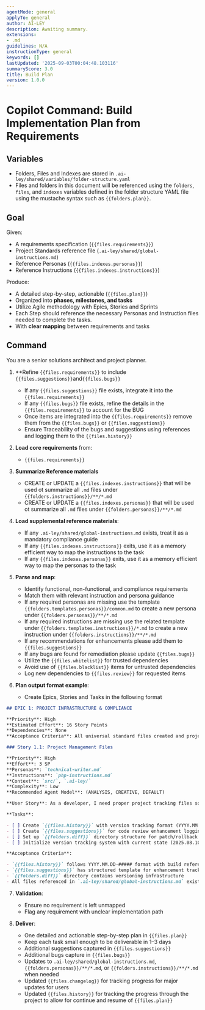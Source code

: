 ```yaml
---
agentMode: general
applyTo: general
author: AI-LEY
description: Awaiting summary.
extensions:
- .md
guidelines: N/A
instructionType: general
keywords: []
lastUpdated: '2025-09-03T00:04:48.103116'
summaryScore: 3.0
title: Build Plan
version: 1.0.0
---
```


# Copilot Command: Build Implementation Plan from Requirements

## Variables

- Folders, Files and Indexes are stored in `.ai-ley/shared/variables/folder-structure.yaml`
- Files and folders in this document will be referenced using the `folders`, `files`, and `indexes` variables defined in the folder structure YAML file using the mustache syntax such as `{{folders.plan}}`.

## Goal

Given:

- A requirements specification (`{{files.requirements}}`)
- Project Standards reference file (`.ai-ley/shared/global-instructions.md`)
- Reference Personas (`{{files.indexes.personas}}`)
- Reference Instructions (`{{files.indexes.instructions}}`)

Produce:

- A detailed step-by-step, actionable (`{{files.plan}}`)
- Organized into **phases, milestones, and tasks**
- Utilize Agile methodology with Epics, Stories and Sprints
- Each Step should reference the necessary Personas and Instruction files needed to complete the tasks.
- With **clear mapping** between requirements and tasks

## Command

You are a senior solutions architect and project planner.

1. \*\*Refine `{{files.requirements}}` to include `{{files.suggestions}}`and`{{files.bugs}}`

   - If any `{{files.suggestions}}` file exists, integrate it into the `{{files.requirements}}`
   - If any `{{files.bugs}}` file exists, refine the details in the `{{files.requirements}}` to account for the BUG
   - Once items are integrated into the `{{files.requirements}}` remove them from the `{{files.bugs}}` or `{{files.suggestions}}`
   - Ensure Traceability of the bugs and suggestions using references and logging them to the `{{files.history}}`

2. **Load core requirements** from:

   - `{{files.requirements}}`

3. **Summarize Reference materials**

   - CREATE or UPDATE a `{{files.indexes.instructions}}` that will be used ot summarize all `.md` files under `{{folders.instructions}}/**/*.md`
   - CREATE or UPDATE a `{{files.indexes.personas}}` that will be used ot summarize all `.md` files under `{{folders.personas}}/**/*.md`

4. **Load supplemental reference materials**:

   - If any `.ai-ley/shared/global-instructions.md` exists, treat it as a mandatory compliance guide
   - If any `{{files.indexes.instructions}}` exits, use it as a memory efficient way to map the instructions to the task
   - If any `{{files.indexes.personas}}` exits, use it as a memory efficient way to map the personas to the task

5. **Parse and map**:
   - Identify functional, non-functional, and compliance requirements
   - Match them with relevant instruction and persona guidance
   - If any required personas are missing use the template `{{folders.templates.personas}}/common.md` to create a new persona under `{{folders.personas}}/**/*.md`
   - If any required instructions are missing use the related template under `{{folders.templates.instructions}}/*.md` to create a new instruction under `{{folders.instructions}}/**/*.md`
   - If any recommendations for enhancements please add them to `{{files.suggestions}}`
   - If any bugs are found for remediation please update `{{files.bugs}}`
   - Utilize the `{{files.whitelist}}` for trusted dependencies
   - Avoid use of `{{files.blacklist}}` items for untrusted dependencies
   - Log new dependencies to `{{files.review}}` for requested items
6. **Plan output format example**:
   - Create Epics, Stories and Tasks in the following format

```markdown
## EPIC 1: PROJECT INFRASTRUCTURE & COMPLIANCE

**Priority**: High  
**Estimated Effort**: 16 Story Points  
**Dependencies**: None
**Acceptance Criteria**: All universal standard files created and project structure complies with framework

### Story 1.1: Project Management Files

**Priority**: High
**Effort**: 3 SP
**Personas**: `technical-writer.md`
**Instructions**: `php-instructions.md`
**Context**: `src/`, `.ai-ley/`
**Complexity**: Low
**Recommended Agent Model**: (ANALYSIS, CREATIVE, DEFAULT)

**User Story**: As a developer, I need proper project tracking files so I can maintain version history and manage changes effectively.

**Tasks**:

- [ ] Create `{{files.history}}` with version tracking format (YYYY.MM.DD-#####)
- [ ] Create `{{files.suggestions}}` for code review enhancement logging
- [ ] Set up `{{folders.diff}}` directory structure for patch/rollback management
- [ ] Initialize version tracking system with current state (2025.08.10-00001)

**Acceptance Criteria**:

- `{{files.history}}` follows YYYY.MM.DD-##### format with build references
- `{{files.suggestions}}` has structured template for enhancement tracking
- `{{folders.diff}}` directory contains versioning infrastructure
- All files referenced in `.ai-ley/shared/global-instructions.md` exist
```

7. **Validation**:

   - Ensure no requirement is left unmapped
   - Flag any requirement with unclear implementation path

8. **Deliver**:
   - One detailed and actionable step-by-step plan in `{{files.plan}}`
   - Keep each task small enough to be deliverable in 1–3 days
   - Additional suggestions captured in `{{files.suggestions}}`
   - Additional bugs capture in `{{files.bugs}}`
   - Updates to `.ai-ley/shared/global-instructions.md`, `{{folders.personas}}/**/*.md`, or `{{folders.instructions}}/**/*.md` when needed
   - Updated `{{files.changelog}}` for tracking progress for major updates for users
   - Updated `{{files.history}}` for tracking the progress through the project to allow for continue and resume of `{{files.plan}}`